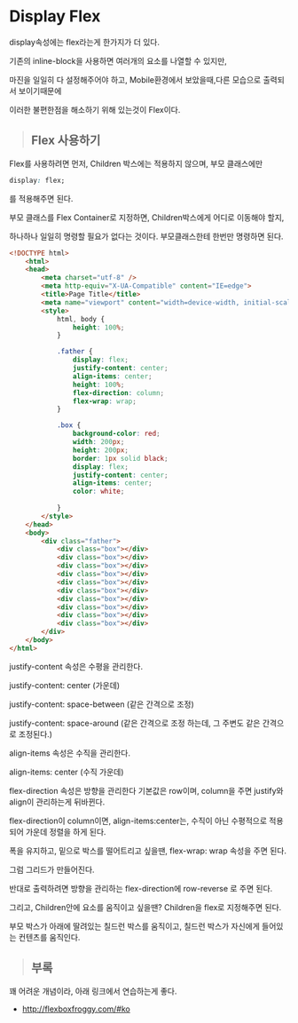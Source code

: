 # Display Flex

display속성에는 flex라는게 한가지가 더 있다.

기존의 inline-block을 사용하면 여러개의 요소를 나열할 수 있지만,

마진을 일일히 다 설정해주어야 하고, Mobile환경에서 보았을때,다른 모습으로 출력되서 보이기때문에

이러한 불편한점을 해소하기 위해 있는것이 Flex이다.

> ## Flex 사용하기

Flex를 사용하려면 먼저, Children 박스에는 적용하지 않으며, 부모 클래스에만 

```css
display: flex;
```

를 적용해주면 된다.

부모 클래스를 Flex Container로 지정하면, Children박스에게 어디로 이동해야 할지,

하나하나 일일히 명령할 필요가 없다는 것이다. 부모클래스한테 한번만 명령하면 된다.

```html
<!DOCTYPE html>
    <html>
    <head>
        <meta charset="utf-8" />
        <meta http-equiv="X-UA-Compatible" content="IE=edge">
        <title>Page Title</title>
        <meta name="viewport" content="width=device-width, initial-scale=1">
        <style>
            html, body {
                height: 100%;
            }

            .father {
                display: flex;
                justify-content: center;
                align-items: center;
                height: 100%;
                flex-direction: column;
                flex-wrap: wrap;
            }

            .box {
                background-color: red;
                width: 200px;
                height: 200px;
                border: 1px solid black;
                display: flex;
                justify-content: center;
                align-items: center;
                color: white; 
                
            }
        </style>
    </head>
    <body>
        <div class="father">
            <div class="box"></div>
            <div class="box"></div>
            <div class="box"></div>
            <div class="box"></div>
            <div class="box"></div>
            <div class="box"></div>
            <div class="box"></div>
            <div class="box"></div>
            <div class="box"></div>
            <div class="box"></div>
        </div>
    </body>
</html>
```

justify-content 속성은 수평을 관리한다.

justify-content: center (가운데)

justify-content: space-between (같은 간격으로 조정)

justify-content: space-around (같은 간격으로 조정 하는데, 그 주변도 같은 간격으로 조정된다.)

align-items 속성은 수직을 관리한다.

align-items: center (수직 가운데)

flex-direction 속성은 방향을 관리한다 기본값은 row이며, column을 주면 justify와 align이 관리하는게 뒤바뀐다.

flex-direction이 column이면, align-items:center는, 수직이 아닌 수평적으로 적용되어 가운데 정렬을 하게 된다.

폭을 유지하고, 밑으로 박스를 떨어트리고 싶을땐, flex-wrap: wrap 속성을 주면 된다.

그럼 그리드가 만들어진다.

반대로 출력하려면 방향을 관리하는 flex-direction에 row-reverse 로 주면 된다.

그리고, Children안에 요소를 움직이고 싶을땐? Children을 flex로 지정해주면 된다.

부모 박스가 아래에 딸려있는 칠드런 박스를 움직이고, 칠드런 박스가 자신에게 들어있는 컨텐츠를 움직인다.

> ## 부록

꽤 어려운 개념이라, 아래 링크에서 연습하는게 좋다.

* http://flexboxfroggy.com/#ko



